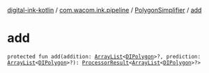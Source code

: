 [digital-ink-kotlin](../../index.md) / [com.wacom.ink.pipeline](../index.md) / [PolygonSimplifier](index.md) / [add](./add.md)

# add

`protected fun add(addition: `[`ArrayList`](https://kotlinlang.org/api/latest/jvm/stdlib/kotlin.collections/-array-list/index.html)`<`[`DIPolygon`](../../com.wacom.ink/-d-i-polygon.md)`>?, prediction: `[`ArrayList`](https://kotlinlang.org/api/latest/jvm/stdlib/kotlin.collections/-array-list/index.html)`<`[`DIPolygon`](../../com.wacom.ink/-d-i-polygon.md)`>?): `[`ProcessorResult`](../../com.wacom.ink.pipeline.base/-processor-result/index.md)`<`[`ArrayList`](https://kotlinlang.org/api/latest/jvm/stdlib/kotlin.collections/-array-list/index.html)`<`[`DIPolygon`](../../com.wacom.ink/-d-i-polygon.md)`>?>`